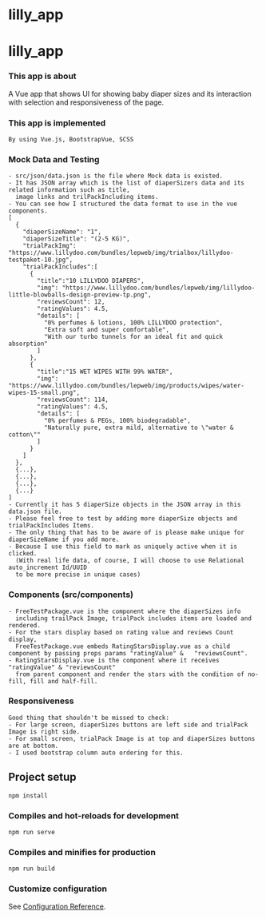 # lilly_app
# lilly_app

### This app is about
A Vue app that shows UI for showing baby diaper sizes and its interaction with selection and responsiveness of the page.

### This app is implemented
```
By using Vue.js, BootstrapVue, SCSS
```

### Mock Data and Testing
```
- src/json/data.json is the file where Mock data is existed. 
- It has JSON array which is the list of diaperSizers data and its related information such as title, 
  image links and trilPackIncluding items. 
- You can see how I structured the data format to use in the vue components.
[
  {
    "diaperSizeName": "1",
    "diaperSizeTitle": "(2-5 KG)",
    "trialPackImg": "https://www.lillydoo.com/bundles/lepweb/img/trialbox/lillydoo-testpaket-10.jpg",
    "trialPackIncludes":[
      {
        "title":"10 LILLYDOO DIAPERS",
        "img": "https://www.lillydoo.com/bundles/lepweb/img/lillydoo-little-blowballs-design-preview-tp.png",
        "reviewsCount": 12,
        "ratingValues": 4.5,
        "details": [
          "0% perfumes & lotions, 100% LILLYDOO protection",
          "Extra soft and super comfortable",
          "With our turbo tunnels for an ideal fit and quick absorption"
        ]
      },
      {
        "title":"15 WET WIPES WITH 99% WATER",
        "img": "https://www.lillydoo.com/bundles/lepweb/img/products/wipes/water-wipes-15-small.png",
        "reviewsCount": 114,
        "ratingValues": 4.5,
        "details": [
          "0% perfumes & PEGs, 100% biodegradable",
          "Naturally pure, extra mild, alternative to \"water & cotton\""
        ]
      }
    ]
  },
  {...},
  {...},
  {...},
  {...}
]
- Currently it has 5 diaperSize objects in the JSON array in this data.json file.
- Please feel free to test by adding more diaperSize objects and trialPackIncludes Items. 
- The only thing that has to be aware of is please make unique for diaperSizeName if you add more. 
- Because I use this field to mark as uniquely active when it is clicked. 
  (With real life data, of course, I will choose to use Relational auto_increment Id/UUID 
  to be more precise in unique cases)
```

### Components (src/components)
```
- FreeTestPackage.vue is the component where the diaperSizes info 
  including trailPack Image, trialPack includes items are loaded and rendered. 
- For the stars display based on rating value and reviews Count display, 
  FreeTestPackage.vue embeds RatingStarsDisplay.vue as a child component by passing props params "ratingValue" &   "reviewsCount".
- RatingStarsDisplay.vue is the component where it receives "ratingValue" & "reviewsCount" 
  from parent component and render the stars with the condition of no-fill, fill and half-fill.
```

### Responsiveness
```
Good thing that shouldn't be missed to check: 
- For large screen, diaperSizes buttons are left side and trialPack Image is right side.
- For small screen, trialPack Image is at top and diaperSizes buttons are at bottom.
- I used bootstrap column auto ordering for this.
```

## Project setup
```
npm install
```

### Compiles and hot-reloads for development
```
npm run serve
```

### Compiles and minifies for production
```
npm run build
```

### Customize configuration
See [Configuration Reference](https://cli.vuejs.org/config/).
